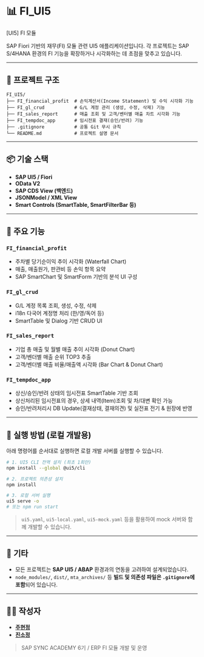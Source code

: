 # 📊 FI_UI5

[UI5] FI 모듈

SAP Fiori 기반의 재무(FI) 모듈 관련 UI5 애플리케이션입니다. 
각 프로젝트는 SAP S/4HANA 환경의 FI 기능을 확장하거나 시각화하는 데 초점을 맞추고 있습니다.

---

## 📁 프로젝트 구조

```
FI_UI5/
├── FI_financial_profit  # 손익계산서(Income Statement) 및 수익 시각화 기능
├── FI_gl_crud           # G/L 계정 관리 (생성, 수정, 삭제) 기능
├── FI_sales_report      # 매출 조회 및 고객/벤터별 매출 차트 시각화 기능
├── FI_tempdoc_app       # 임시전표 결재(승인/반려) 기능
├── .gitignore           # 공통 Git 무시 규칙
└── README.md            # 프로젝트 설명 문서
```

---

## 📦 기술 스택

- **SAP UI5 / Fiori**
- **OData V2**
- **SAP CDS View (백엔드)**
- **JSONModel / XML View**
- **Smart Controls (SmartTable, SmartFilterBar 등)**

---

## 📌 주요 기능

### `FI_financial_profit`
- 주차별 당기순이익 추이 시각화 (Waterfall Chart)
- 매출, 매출원가, 판관비 등 손익 항목 요약
- SAP SmartChart 및 SmartForm 기반의 분석 UI 구성

### `FI_gl_crud`
- G/L 계정 목록 조회, 생성, 수정, 삭제
- i18n 다국어 계정명 처리 (한/영/독어 등)
- SmartTable 및 Dialog 기반 CRUD UI

### `FI_sales_report`
- 기업 총 매출 및 월별 매출 추이 시각화 (Donut Chart)
- 고객/벤더별 매출 순위 TOP3 추출
- 고객/벤더별 매출 비율/매출액 시각화 (Bar Chart & Donut Chart)

### `FI_tempdoc_app`
- 상신/승인/반려 상태의 임시전표 SmartTable 기반 조회
- 상신처리된 임시전표의 경우, 상세 내역(Item)조회 및 차/대변 확인 가능
- 승인/반려처리시 DB Update(결재상태, 결재의견) 및 실전표 전기 & 원장에 반영

---

## 🚀 실행 방법 (로컬 개발용)

아래 명령어를 순서대로 실행하면 로컬 개발 서버를 실행할 수 있습니다.

```bash
# 1. UI5 CLI 전역 설치 (최초 1회만)
npm install --global @ui5/cli

# 2. 프로젝트 의존성 설치
npm install

# 3. 로컬 서버 실행
ui5 serve -o
# 또는 npm run start
```

> `ui5.yaml`, `ui5-local.yaml`, `ui5-mock.yaml` 등을 활용하여 mock 서버와 함께 개발할 수 있습니다.
---

## 📄 기타

- 모든 프로젝트는 **SAP UI5 / ABAP** 환경과의 연동을 고려하여 설계되었습니다.
- `node_modules/`, `dist/`, `mta_archives/` 등 **빌드 및 의존성 파일은 `.gitignore`에 포함**되어 있습니다.

---
## 👩‍💻 작성자

- [**주현정**](https://github.com/hyun-jung-joo)  
- [**진소정**](https://github.com/jinsojeong)

> SAP SYNC ACADEMY 6기 / ERP FI 모듈 개발 및 운영
